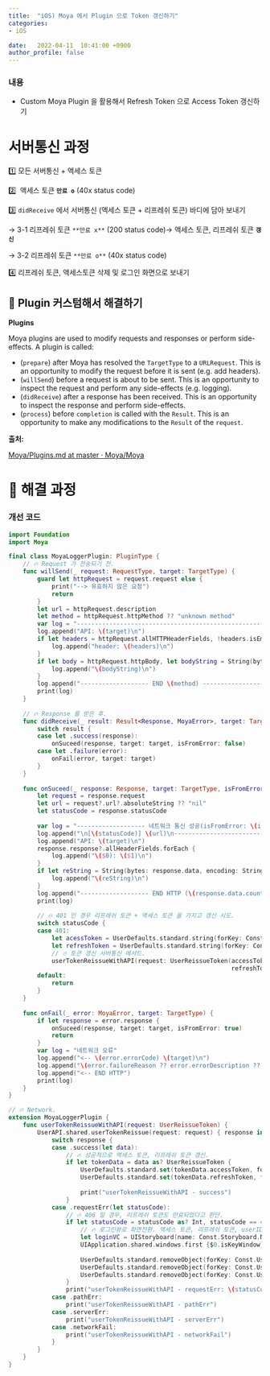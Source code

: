 ```yaml
---
title:  "iOS) Moya 에서 Plugin 으로 Token 갱신하기"
categories:
- iOS

date:   2022-04-11  10:41:00 +0900
author_profile: false
---
```

### 내용

- Custom Moya Plugin 을 활용해서 Refresh Token 으로 Access Token 갱신하기

# 서버통신 과정

1️⃣ 모든 서버통신 + 액세스 토큰 

2️⃣  액세스 토큰 **`만료 o`** (40x status code)

3️⃣ `didReceive` 에서 서버통신 (액세스 토큰 + 리프레쉬 토큰) 바디에 담아 보내기

→ 3-1 리프레쉬 토큰 `**만료 x**` (200 status code)→ 액세스 토큰, 리프레쉬 토큰 **`갱신`**

→ 3-2 리프레쉬 토큰 `**만료 o**` (40x status code)

4️⃣ 리프레쉬 토큰, 액세스토큰 삭제 및 로그인 화면으로 보내기

## 📡 Plugin 커스텀해서 해결하기

**Plugins**

Moya plugins are used to modify requests and responses or perform side-effects. A plugin is called:

- (`prepare`) after Moya has resolved the `TargetType` to a `URLRequest`. This is an opportunity to modify the request before it is sent (e.g. add headers).
- (`willSend`) before a request is about to be sent. This is an opportunity to inspect the request and perform any side-effects (e.g. logging).
- (`didReceive`) after a response has been received. This is an opportunity to inspect the response and perform side-effects.
- (`process`) before `completion` is called with the `Result`. This is an opportunity to make any modifications to the `Result` of the `request`.

**출처:** 

[Moya/Plugins.md at master · Moya/Moya](https://github.com/Moya/Moya/blob/master/docs/Plugins.md)

# 📡 해결 과정

### 개선 코드

```swift
import Foundation
import Moya

final class MoyaLoggerPlugin: PluginType {
    // 🔥 Request 가 전송되기 전.
    func willSend(_ request: RequestType, target: TargetType) {
        guard let httpRequest = request.request else {
            print("--> 유효하지 않은 요청")
            return
        }
        let url = httpRequest.description
        let method = httpRequest.httpMethod ?? "unknown method"
        var log = "----------------------------------------------------\n[\(method)] \(url)\n----------------------------------------------------\n"
        log.append("API: \(target)\n")
        if let headers = httpRequest.allHTTPHeaderFields, !headers.isEmpty {
            log.append("header: \(headers)\n")
        }
        if let body = httpRequest.httpBody, let bodyString = String(bytes: body, encoding: String.Encoding.utf8) {
            log.append("\(bodyString)\n")
        }
        log.append("------------------- END \(method) --------------------------")
        print(log)
    }
    
    // 🔥 Response 를 받은 후.
    func didReceive(_ result: Result<Response, MoyaError>, target: TargetType) {
        switch result {
        case let .success(response):
            onSuceed(response, target: target, isFromError: false)
        case let .failure(error):
            onFail(error, target: target)
        }
    }
    
    func onSuceed(_ response: Response, target: TargetType, isFromError: Bool) {
        let request = response.request
        let url = request?.url?.absoluteString ?? "nil"
        let statusCode = response.statusCode
        
        var log = "------------------- 네트워크 통신 성공(isFromError: \(isFromError)) -------------------"
        log.append("\n[\(statusCode)] \(url)\n----------------------------------------------------\n")
        log.append("API: \(target)\n")
        response.response?.allHeaderFields.forEach {
            log.append("\($0): \($1)\n")
        }
        if let reString = String(bytes: response.data, encoding: String.Encoding.utf8) {
            log.append("\(reString)\n")
        }
        log.append("------------------- END HTTP (\(response.data.count)-byte body) -------------------")
        print(log)
        
        // 🔥 401 인 경우 리프레쉬 토큰 + 액세스 토큰 을 가지고 갱신 시도.
        switch statusCode {
        case 401:
            let acessToken = UserDefaults.standard.string(forKey: Const.UserDefaultsKey.accessToken)
            let refreshToken = UserDefaults.standard.string(forKey: Const.UserDefaultsKey.refreshToken)
            // 🔥 토큰 갱신 서버통신 메서드. 
            userTokenReissueWithAPI(request: UserReissueToken(accessToken: acessToken ?? "",
                                                              refreshToken: refreshToken ?? ""))
        default:
            return
        }
    }
    
    func onFail(_ error: MoyaError, target: TargetType) {
        if let response = error.response {
            onSuceed(response, target: target, isFromError: true)
            return
        }
        var log = "네트워크 오류"
        log.append("<-- \(error.errorCode) \(target)\n")
        log.append("\(error.failureReason ?? error.errorDescription ?? "unknown error")\n")
        log.append("<-- END HTTP")
        print(log)
    }
}

// 🔥 Network.
extension MoyaLoggerPlugin {
    func userTokenReissueWithAPI(request: UserReissueToken) {
        UserAPI.shared.userTokenReissue(request: request) { response in
            switch response {
            case .success(let data):
                // 🔥 성공적으로 액세스 토큰, 리프레쉬 토큰 갱신.
                if let tokenData = data as? UserReissueToken {
                    UserDefaults.standard.set(tokenData.accessToken, forKey: Const.UserDefaultsKey.accessToken)
                    UserDefaults.standard.set(tokenData.refreshToken, forKey: Const.UserDefaultsKey.refreshToken)
                    
                    print("userTokenReissueWithAPI - success")
                }
            case .requestErr(let statusCode):
                // 🔥 406 일 경우, 리프레쉬 토큰도 만료되었다고 판단.
                if let statusCode = statusCode as? Int, statusCode == 406 {
                    // 🔥 로그인뷰로 화면전환. 액세스 토큰, 리프레쉬 토큰, userID 삭제. 
                    let loginVC = UIStoryboard(name: Const.Storyboard.Name.login, bundle: nil).instantiateViewController(withIdentifier: Const.ViewController.Identifier.loginViewController)
                    UIApplication.shared.windows.first {$0.isKeyWindow}?.rootViewController = loginVC
                    
                    UserDefaults.standard.removeObject(forKey: Const.UserDefaultsKey.accessToken)
                    UserDefaults.standard.removeObject(forKey: Const.UserDefaultsKey.refreshToken)
                    UserDefaults.standard.removeObject(forKey: Const.UserDefaultsKey.userID)
                }
                print("userTokenReissueWithAPI - requestErr: \(statusCode)")
            case .pathErr:
                print("userTokenReissueWithAPI - pathErr")
            case .serverErr:
                print("userTokenReissueWithAPI - serverErr")
            case .networkFail:
                print("userTokenReissueWithAPI - networkFail")
            }
        }
    }
}
```
